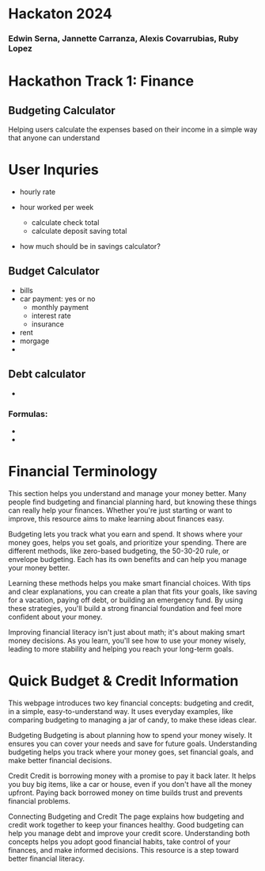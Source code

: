 # Hackaton 2024
### Edwin Serna, Jannette Carranza, Alexis Covarrubias, Ruby Lopez

# Hackathon Track 1: Finance
## Budgeting Calculator
Helping users calculate the expenses based on their income in a simple way that anyone can understand

# User Inquries
- hourly rate
- hour worked per week
    - calculate check total
    - calculate deposit saving total

- how much should be in savings calculator?

## Budget Calculator
- bills
- car payment: yes or no
    - monthly payment
    - interest rate
    - insurance
- rent
- morgage
- 

## Debt calculator
- 

### Formulas:
- 
- 

# Financial Terminology
This section helps you understand and manage your money better. Many people find budgeting and financial planning hard, but knowing these things can really help your finances. Whether you're just starting or want to improve, this resource aims to make learning about finances easy.

Budgeting lets you track what you earn and spend. It shows where your money goes, helps you set goals, and prioritize your spending. There are different methods, like zero-based budgeting, the 50-30-20 rule, or envelope budgeting. Each has its own benefits and can help you manage your money better.

Learning these methods helps you make smart financial choices. With tips and clear explanations, you can create a plan that fits your goals, like saving for a vacation, paying off debt, or building an emergency fund. By using these strategies, you'll build a strong financial foundation and feel more confident about your money.

Improving financial literacy isn't just about math; it's about making smart money decisions. As you learn, you'll see how to use your money wisely, leading to more stability and helping you reach your long-term goals.

# Quick Budget & Credit Information
This webpage introduces two key financial concepts: budgeting and credit, in a simple, easy-to-understand way. It uses everyday examples, like comparing budgeting to managing a jar of candy, to make these ideas clear.

Budgeting
Budgeting is about planning how to spend your money wisely. It ensures you can cover your needs and save for future goals. Understanding budgeting helps you track where your money goes, set financial goals, and make better financial decisions.

Credit
Credit is borrowing money with a promise to pay it back later. It helps you buy big items, like a car or house, even if you don't have all the money upfront. Paying back borrowed money on time builds trust and prevents financial problems.

Connecting Budgeting and Credit
The page explains how budgeting and credit work together to keep your finances healthy. Good budgeting can help you manage debt and improve your credit score. Understanding both concepts helps you adopt good financial habits, take control of your finances, and make informed decisions. This resource is a step toward better financial literacy.

#